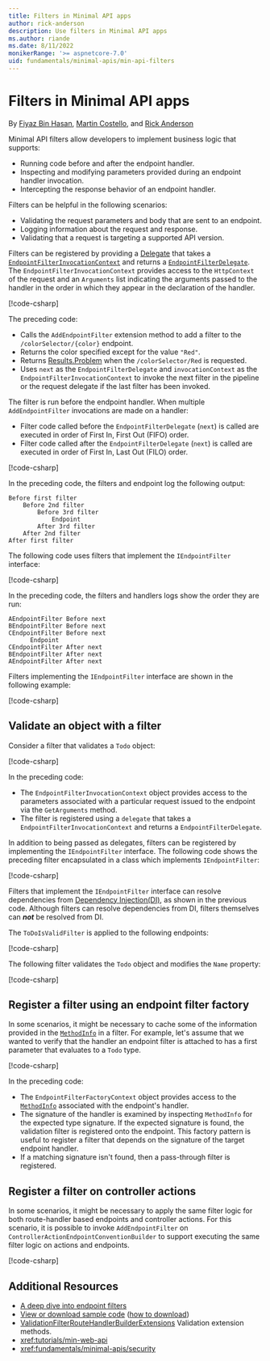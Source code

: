 ```yaml
---
title: Filters in Minimal API apps
author: rick-anderson
description: Use filters in Minimal API apps
ms.author: riande
ms.date: 8/11/2022
monikerRange: '>= aspnetcore-7.0'
uid: fundamentals/minimal-apis/min-api-filters
---
```


# Filters in Minimal API apps

By [Fiyaz Bin Hasan](https://github.com/fiyazbinhasan), [Martin Costello](https://twitter.com/martin_costello), and [Rick Anderson](https://twitter.com/RickAndMSFT)

Minimal API filters allow developers to implement business logic that supports:

* Running code before and after the endpoint handler.
* Inspecting and modifying parameters provided during an endpoint handler invocation.
* Intercepting the response behavior of an endpoint handler.

Filters can be helpful in the following scenarios:

* Validating the request parameters and body that are sent to an endpoint.
* Logging information about the request and response.
* Validating that a request is targeting a supported API version.

Filters can be registered by providing a [Delegate](/dotnet/csharp/programming-guide/delegates/) that takes a [`EndpointFilterInvocationContext`](https://github.com/dotnet/aspnetcore/blob/main/src/Http/Http.Abstractions/src/EndpointFilterInvocationContext.cs) and returns a [`EndpointFilterDelegate`](https://github.com/dotnet/aspnetcore/blob/main/src/Http/Http.Abstractions/src/EndpointFilterDelegate.cs). The `EndpointFilterInvocationContext` provides access to the `HttpContext` of the request and an `Arguments` list indicating the arguments passed to the handler in the order in which they appear in the declaration of the handler.

[!code-csharp[](~/fundamentals/minimal-apis/min-api-filters/7samples/Filters/Program.cs?name=snippet1)]

The preceding code:

* Calls the `AddEndpointFilter` extension method to add a filter to the `/colorSelector/{color}` endpoint.
* Returns the color specified except for the value `"Red"`.
* Returns [Results.Problem](xref:Microsoft.AspNetCore.Http.Results.Problem%2A) when the `/colorSelector/Red` is requested.
* Uses `next` as the `EndpointFilterDelegate` and `invocationContext` as the `EndpointFilterInvocationContext` to invoke the next filter in the pipeline or the request delegate if the last filter has been invoked.

The filter is run before the endpoint handler. When multiple `AddEndpointFilter` invocations are made on a handler:

* Filter code called before the `EndpointFilterDelegate` (`next`) is called are executed in order of First In, First Out (FIFO) order.
* Filter code called after the `EndpointFilterDelegate` (`next`) is called are executed in order of First In, Last Out (FILO) order.

[!code-csharp[](~/fundamentals/minimal-apis/min-api-filters/7samples/Filters/Program.cs?name=snippet_xyz)]

In the preceding code, the filters and endpoint log the following output:

```dotnetcli
Before first filter
    Before 2nd filter
        Before 3rd filter
            Endpoint
        After 3rd filter
    After 2nd filter
After first filter
```

The following code uses filters that implement the `IEndpointFilter` interface:

[!code-csharp[](~/fundamentals/minimal-apis/min-api-filters/7samples/Filters/Program.cs?name=snippet_abc)]

In the preceding code, the filters and handlers logs show the order they are run:

```dotnetcli
AEndpointFilter Before next
BEndpointFilter Before next
CEndpointFilter Before next
      Endpoint
CEndpointFilter After next
BEndpointFilter After next
AEndpointFilter After next
```

Filters implementing the `IEndpointFilter` interface are shown in the following example:

[!code-csharp[](~/fundamentals/minimal-apis/min-api-filters/7samples/Filters/EndpointFilters/AbcEndpointFilters.cs)]

## Validate an object with a filter

Consider a filter that validates a `Todo` object:

[!code-csharp[](~/fundamentals/minimal-apis/min-api-filters/7samples/todo/Program.cs?name=snippet_filter1)]

In the preceding code:

* The `EndpointFilterInvocationContext` object provides access to the parameters associated with a particular request issued to the endpoint via the `GetArguments` method.
* The filter is registered using a `delegate` that takes a `EndpointFilterInvocationContext` and returns a `EndpointFilterDelegate`.

In addition to being passed as delegates, filters can be registered by implementing the `IEndpointFilter` interface. The following code shows the preceding filter encapsulated in a class which implements `IEndpointFilter`:

[!code-csharp[](~/fundamentals/minimal-apis/min-api-filters/7samples/todo/EndpointFilters/ToDoIsValidFilter.cs?name=snippet)]

Filters that implement the `IEndpointFilter` interface can resolve dependencies from [Dependency Injection(DI)](xref:fundamentals/dependency-injection), as shown in the previous code. Although filters can resolve dependencies from DI, filters themselves can ***not*** be resolved from DI.

The `ToDoIsValidFilter` is applied to the following endpoints:

[!code-csharp[](~/fundamentals/minimal-apis/min-api-filters/7samples/todo/Program.cs?name=snippet_2flt&highlight=13,21)]

The following filter validates the `Todo` object and modifies the `Name` property:

[!code-csharp[](~/fundamentals/minimal-apis/min-api-filters/7samples/todo/EndpointFilters/ToDoIsValidFilter.cs?name=snippet2&highlight=7)]

## Register a filter using an endpoint filter factory

In some scenarios, it might be necessary to cache some of the information provided in the [`MethodInfo`](/dotnet/api/system.reflection.methodinfo) in a filter. For example, let's assume that we wanted to verify that the handler an endpoint filter is attached to has a first parameter that evaluates to a `Todo` type.

[!code-csharp[](~/fundamentals/minimal-apis/min-api-filters/7samples/todo/Program.cs?name=snippet_filterfactory1)]

In the preceding code:

* The `EndpointFilterFactoryContext` object provides access to the [`MethodInfo`](/dotnet/api/system.reflection.methodinfo) associated with the endpoint's handler.
* The signature of the handler is examined by inspecting `MethodInfo` for the expected type signature. If the expected signature is found, the validation filter is registered onto the endpoint. This factory pattern is useful to register a filter that depends on the signature of the target endpoint handler.
* If a matching signature isn't found, then a pass-through filter is registered.

## Register a filter on controller actions

In some scenarios, it might be necessary to apply the same filter logic for both route-handler based endpoints and controller actions. For this scenario, it is possible to invoke `AddEndpointFilter` on `ControllerActionEndpointConventionBuilder` to support executing the same filter logic on actions and endpoints.

[!code-csharp[](~/fundamentals/minimal-apis/min-api-filters/7samples/Filters/Program.cs?name=snippet_action_endpoint_filters)]

## Additional Resources

* [A deep dive into endpoint filters](https://blog.safia.rocks/endpoint-filters-exploration.html)
* [View or download sample code](https://github.com/aspnet/Docs/tree/main/aspnetcore/fundamentals/minimal-apis/min-api-filters/7samples) ([how to download](xref:index#how-to-download-a-sample))
* [ValidationFilterRouteHandlerBuilderExtensions](https://github.com/DamianEdwards/MinimalApis.Extensions/blob/main/src/MinimalApis.Extensions/Filters/ValidationFilterRouteHandlerBuilderExtensions.cs) Validation extension methods.
* <xref:tutorials/min-web-api>
* <xref:fundamentals/minimal-apis/security>
